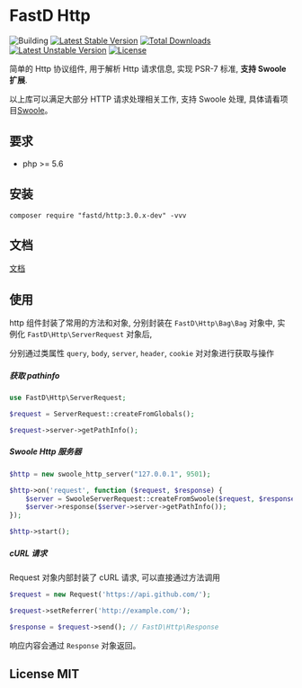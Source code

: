 # FastD Http

![Building](https://api.travis-ci.org/JanHuang/http.svg?branch=master)
[![Latest Stable Version](https://poser.pugx.org/fastd/http/v/stable)](https://packagist.org/packages/fastd/http) [![Total Downloads](https://poser.pugx.org/fastd/http/downloads)](https://packagist.org/packages/fastd/http) [![Latest Unstable Version](https://poser.pugx.org/fastd/http/v/unstable)](https://packagist.org/packages/fastd/http) [![License](https://poser.pugx.org/fastd/http/license)](https://packagist.org/packages/fastd/http)

简单的 Http 协议组件, 用于解析 Http 请求信息, 实现 PSR-7 标准, **支持 Swoole 扩展**.

以上库可以满足大部分 HTTP 请求处理相关工作, 支持 Swoole 处理, 具体请看项目[Swoole](https://github.com/JanHuang/swoole)。

## 要求

* php >= 5.6

## 安装

```
composer require "fastd/http:3.0.x-dev" -vvv
```

## 文档

[文档](docs/readme.md)

## 使用

http 组件封装了常用的方法和对象, 分别封装在 `FastD\Http\Bag\Bag` 对象中, 实例化 `FastD\Http\ServerRequest` 对象后,

分别通过类属性 `query`, `body`, `server`, `header`, `cookie` 对对象进行获取与操作

##### 获取 pathinfo

```php
use FastD\Http\ServerRequest;

$request = ServerRequest::createFromGlobals();

$request->server->getPathInfo();
```

##### Swoole Http 服务器

```php
$http = new swoole_http_server("127.0.0.1", 9501);

$http->on('request', function ($request, $response) {
    $server = SwooleServerRequest::createFromSwoole($request, $response);
    $server->response($server->server->getPathInfo());
});

$http->start();
```

##### cURL 请求

Request 对象内部封装了 cURL 请求, 可以直接通过方法调用

```php
$request = new Request('https://api.github.com/');

$request->setReferrer('http://example.com/');

$response = $request->send(); // FastD\Http\Response
```

响应内容会通过 `Response` 对象返回。

## License MIT
